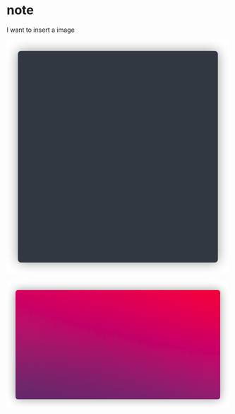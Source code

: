 # note

I want to insert a image

![test](https://raw.githubusercontent.com/andywu1998/andywu1998.github.io/master/_posts/vx_images/582042709615004.png)

![image-20220119114905916](/assets/img/image-20220119114905916.png)

